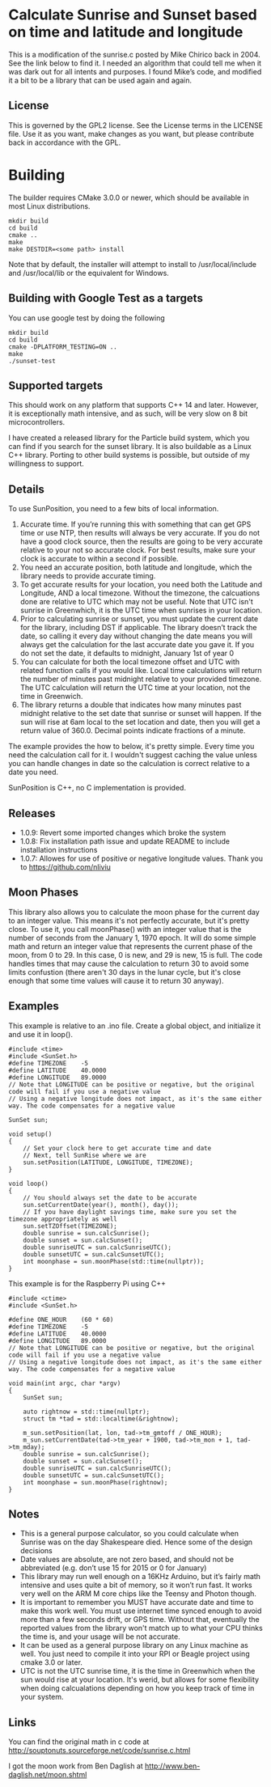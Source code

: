 # Calculate Sunrise and Sunset based on time and latitude and longitude</h1>
This is a modification of the sunrise.c posted by Mike Chirico back in 2004. See the link below to find it. I needed an algorithm that could tell me when it was dark out for all intents and purposes. I found Mike’s code, and modified it a bit to be a library that can be used again and again.

## License
This is governed by the GPL2 license. See the License terms in the LICENSE file. Use it as you want, make changes as you want, but please contribute back in accordance with the GPL.

# Building

The builder requires CMake 3.0.0 or newer, which should be available in most Linux distributions.

```
mkdir build
cd build
cmake ..
make
make DESTDIR=<some path> install
```

Note that by default, the installer will attempt to install to /usr/local/include and /usr/local/lib or the equivalent for Windows.

## Building with Google Test as a targets

You can use google test by doing the following

```
mkdir build
cd build
cmake -DPLATFORM_TESTING=ON ..
make
./sunset-test
```

## Supported targets

This should work on any platform that supports C++ 14 and later. However, it is exceptionally math intensive, and as such, will be very slow on 8 bit microcontrollers.

I have created a released library for the Particle build system, which you can find if you search for the sunset library. It is also buildable as a Linux C++ library. Porting to other build systems is possible, but outside of my willingness to support.

## Details
To use SunPosition, you need to a few bits of local information.
1. Accurate time. If you’re running this with something that can get GPS time or use NTP, then results will always be very accurate. If you do not have a good clock source, then the results are going to be very accurate relative to your not so accurate clock. For best results, make sure your clock is accurate to within a second if possible.
1. You need an accurate position, both latitude and longitude, which the library needs to provide accurate timing.
1. To get accurate results for your location, you need both the Latitude and Longitude, AND a local timezone. Without the timezone, the calcuations done are relative to UTC which may not be useful. Note that UTC isn't sunrise in Greenwhich, it is the UTC time when sunrises in your location.
1. Prior to calculating sunrise or sunset, you must update the current date for the library, including DST if applicable. The library doesn’t track the date, so calling it every day without changing the date means you will always get the calculation for the last accurate date you gave it. If you do not set the date, it defaults to midnight, January 1st of year 0
1. You can calculate for both the local timezone offset and UTC with related function calls if you would like. Local time calculations will return the number of minutes past midnight relative to your provided timezone. The UTC calculation will return the UTC time at your location, not the time in Greenwich.
1. The library returns a double that indicates how many minutes past midnight relative to the set date that sunrise or sunset will happen. If the sun will rise at 6am local to the set location and date, then you will get a return value of 360.0. Decimal points indicate fractions of a minute.

The example provides the how to below, it's pretty simple. Every time you need the calculation call for it. I wouldn't suggest caching the value unless you can handle changes in date so the calculation is correct relative to a date you need.

SunPosition is C++, no C implementation is provided.

## Releases
* 1.0.9: Revert some imported changes which broke the system
* 1.0.8: Fix installation path issue and update README to include installation instructions
* 1.0.7: Allowes for use of positive or negative longitude values. Thank you to https://github.com/nliviu

## Moon Phases
This library also allows you to calculate the moon phase for the current day to an integer value. This means it's not perfectly accurate, but it's pretty close. To use it, you call moonPhase() with an integer value that is the number of seconds from the January 1, 1970 epoch. It will do some simple math and return an integer value that represents the current phase of the moon, from 0 to 29. In this case, 0 is new, and 29 is new, 15 is full. The code handles times that may cause the calculation to return 30 to avoid some limits confustion (there aren't 30 days in the lunar cycle, but it's close enough that some time values will cause it to return 30 anyway).

## Examples
This example is relative to an .ino file. Create a global object, and initialize it and use it in loop().

```
#include <time>
#include <SunSet.h>
#define TIMEZONE	-5
#define LATITUDE	40.0000
#define LONGITUDE	89.0000
// Note that LONGITUDE can be positive or negative, but the original code will fail if you use a negative value
// Using a negative longitude does not impact, as it's the same either way. The code compensates for a negative value

SunSet sun;

void setup()
{
    // Set your clock here to get accurate time and date
    // Next, tell SunRise where we are
    sun.setPosition(LATITUDE, LONGITUDE, TIMEZONE);
}

void loop()
{
    // You should always set the date to be accurate
    sun.setCurrentDate(year(), month(), day());
    // If you have daylight savings time, make sure you set the timezone appropriately as well
    sun.setTZOffset(TIMEZONE);
    double sunrise = sun.calcSunrise();
    double sunset = sun.calcSunset();
    double sunriseUTC = sun.calcSunriseUTC();
    double sunsetUTC = sun.calcSunsetUTC();
    int moonphase = sun.moonPhase(std::time(nullptr));
}
```

This example is for the Raspberry Pi using C++

```
#include <ctime>
#include <SunSet.h>

#define ONE_HOUR	(60 * 60)
#define TIMEZONE	-5
#define LATITUDE	40.0000
#define LONGITUDE	89.0000
// Note that LONGITUDE can be positive or negative, but the original code will fail if you use a negative value
// Using a negative longitude does not impact, as it's the same either way. The code compensates for a negative value

void main(int argc, char *argv)
{
    SunSet sun;
    
    auto rightnow = std::time(nullptr);
    struct tm *tad = std::localtime(&rightnow);
    
    m_sun.setPosition(lat, lon, tad->tm_gmtoff / ONE_HOUR);
    m_sun.setCurrentDate(tad->tm_year + 1900, tad->tm_mon + 1, tad->tm_mday);
    double sunrise = sun.calcSunrise();
    double sunset = sun.calcSunset();
    double sunriseUTC = sun.calcSunriseUTC();
    double sunsetUTC = sun.calcSunsetUTC();
    int moonphase = sun.moonPhase(rightnow);
}

```

## Notes

* This is a general purpose calculator, so you could calculate when Sunrise was on the day Shakespeare died. Hence some of the design decisions
* Date values are absolute, are not zero based, and should not be abbreviated (e.g. don’t use 15 for 2015 or 0 for January)
* This library may run well enough on a 16KHz Arduino, but it’s fairly math intensive and uses quite a bit of memory, so it won’t run fast. It works very well on the ARM M core chips like the Teensy and Photon though.
* It is important to remember you MUST have accurate date and time to make this work well. You must use internet time synced enough to avoid more than a few seconds drift, or GPS time. Without that, eventually the reported values from the library won't match up to what your CPU thinks the time is, and your usage will be not accurate.
* It can be used as a general purpose library on any Linux machine as well. You just need to compile it into your RPI or Beagle project using cmake 3.0 or later.
* UTC is not the UTC sunrise time, it is the time in Greenwhich when the sun would rise at your location. It's werid, but allows for some flexibility when doing calcualations depending on how you keep track of time in your system.

## Links
You can find the original math in c code at http://souptonuts.sourceforge.net/code/sunrise.c.html

I got the moon work from Ben Daglish at http://www.ben-daglish.net/moon.shtml

